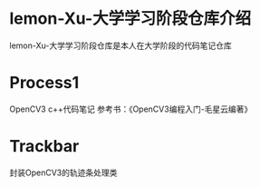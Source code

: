 # lemon-Xu-大学学习阶段仓库介绍
lemon-Xu-大学学习阶段仓库是本人在大学阶段的代码笔记仓库

# Process1
OpenCV3 c++代码笔记 参考书：《OpenCV3编程入门-毛星云编著》

# Trackbar
封装OpenCV3的轨迹条处理类
